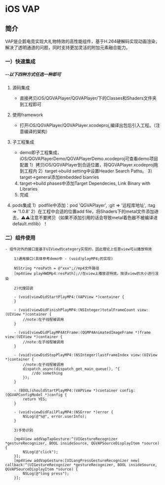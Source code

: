 # iOS VAP 


## 简介
VAP是企鹅电竞实现大礼物特效的高性能组件，基于H.264硬解码实现动画渲染，解决了透明通道的问题，同时支持更加灵活的附加元素融合能力。

### 一）快速集成
##### --以下四种方式任选一种即可
1. 源码集成
    - 直接拷贝iOS/QGVAPlayer/QGVAPlayer/下的Classes和Shaders文件夹到工程即可

2. 使用framework
    - 打开iOS/QGVAPlayer/QGVAPlayer.xcodeproj,编译出包后引入工程。（注意编译的架构）

3. 子工程集成
    - demo即子工程集成，iOS/QGVAPlayerDemo/QGVAPlayerDemo.xcodeproj可查看demo项目配置
    1）拷贝iOS/QGVAPlayer到合适位置，将QGVAPlayer.xcodeproj拖到工程内
    2）target->build setting中设置Header Search Paths。
    3）target->general添加embedded  bianries
    4) target->build phases中添加Target Dependecies, Link Binary with Libraries
    5) 完成

4. pods集成
    1）podfile中添加：pod 'QGVAPlayer', :git => '远程库地址', :tag => '1.0.8'
    2）在工程中合适的位置add file，将Shaders下的metal文件添加进去，⚠️⚠️注意不要拷贝（如果不添加引用的话会导致metal着色器不被编译进default.mtllib）！

### 二）组件使用
    - 组件对外的接口是基于UIView的category实现的，因此理论上任意view可以播放特效 
    
```
    1)通用接口(具体参考demo中 - (void)playMP4;的实现)

    NSString *resPath = @"xxx";//mp4文件路径
    [mp4View playHWDMp4:resPath];//在view上播放该特效，按该view的大小进行渲染
``` 

```
    2)代理回调

    - (void)viewDidStartPlayMP4:(VAPView *)container {
    }

    - (void)viewDidFinishPlayMP4:(NSInteger)totalFrameCount view:(UIView *)container {
        //note:在子线程被调用
    }
 
    - (void)viewDidPlayMP4AtFrame:(QGMP4AnimatedImageFrame *)frame view:(UIView *)container {
        //note:在子线程被调用
    }

    - (void)viewDidStopPlayMP4:(NSInteger)lastFrameIndex view:(UIView *)container {
        //note:在子线程被调用
        dispatch_async(dispatch_get_main_queue(), ^{
            //do something
        });
    }

    - (BOOL)shouldStartPlayMP4:(VAPView *)container config:(QGVAPConfigModel *)config {
        return YES;
    }

    - (void)viewDidFailPlayMP4:(NSError *)error {
        NSLog(@"%@", error.userInfo);
    }
```

```
    3)手势识别

    [mp4View addVapTapGesture:^(UIGestureRecognizer *gestureRecognizer, BOOL insideSource, QGVAPSourceDisplayItem *source) {
        NSLog(@"click");
    }];
    [mp4View addVapGesture:[UILongPressGestureRecognizer new] callback:^(UIGestureRecognizer *gestureRecognizer, BOOL insideSource, QGVAPSourceDisplayItem *source) {
        NSLog(@"long press");
    }];
```
